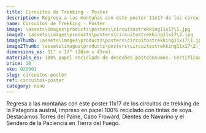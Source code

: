 ```yaml
---
title: Circuitos de Trekking - Poster
description: Regresa a las montañas con este poster 11x17 de los circuitos de trekking de la Patagonia austral, impreso en papel 100% reciclado.
name: Circuitos de Trekking - Poster
image: \assets\images\products\posters\circuitostrekking11x17\1.jpg
image2: \assets\images\products\posters\circuitostrekking11x17\2.jpg
imageThumb: \assets\images\products\posters\circuitostrekking11x17\1.jpg
image2Thumb: \assets\images\products\posters\circuitostrekking11x17\2.jpg
dimensions_es: 11" x 17" (28cm x 43cm)
materials_es: 100% papel reciclado de desechos postconsumos. Certificado FSC.
price: 10
sku: 020001
slug: circuitos-poster
ref: circuitos-poster
category: none
---
```

Regresa a las montañas con este poster 11x17 de los circuitos de trekking de la Patagonia austral, impreso en papel 100% reciclado con tintas de soya. Destacamos Torres del Paine, Cabo Froward, Dientes de Navarino y el Sendero de la Paciencia en Tierra del Fuego.
